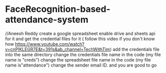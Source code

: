 # FaceRecognition-based-attendance-system
//Aneesh Reddy
create a google spreadsheet enable drive and sheets api for it 
and  get the credential files for it ( follow this video if you don't know how https://www.youtube.com/watch?v=cnPlKLEGR7E&t=391s&ab_channel=TechWithTim)
add the credentials file into the same directory 
change the credentials file name in the code (my file name is "creds")
change the spreadsheet file name in the code (my file name is"attendance") 
change the sender email ID. 
and you are good to go
